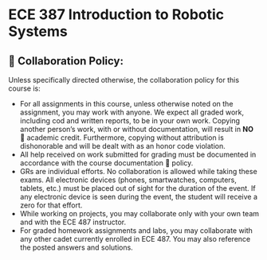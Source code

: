 # ECE 387 Introduction to Robotic Systems


## 🤝 Collaboration Policy:  

Unless  specifically directed otherwise, the collaboration policy for this course is:

- For all assignments in this course, unless otherwise noted on the assignment, you may work with anyone.  We expect all graded work, including cod and written reports, to be in your own work. Copying another person’s work, with or without documentation, will result in **NO** 🚫 academic credit. Furthermore, copying without attribution is dishonorable and will be dealt with as an honor code violation.
- All help received on work submitted for grading must be documented in accordance with the course documentation 📝 policy.
- GRs are individual efforts. No collaboration is allowed while taking these exams. All electronic devices (phones, smartwatches, computers, tablets, etc.) must be placed out of sight for the duration of the event. If any electronic device is seen during the event, the student will receive a zero for that effort. 
- While working on projects, you may collaborate only with your own team and with the ECE 487 instructor.  
- For graded homework assignments and labs, you may collaborate with any other cadet currently enrolled in ECE 487.  You may also reference the posted answers and solutions.


<!--
```{tableofcontents}
```
-->